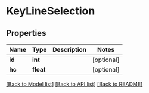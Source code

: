 # KeyLineSelection

## Properties
Name | Type | Description | Notes
------------ | ------------- | ------------- | -------------
**id** | **int** |  | [optional] 
**hc** | **float** |  | [optional] 

[[Back to Model list]](../README.md#documentation-for-models) [[Back to API list]](../README.md#documentation-for-api-endpoints) [[Back to README]](../README.md)


